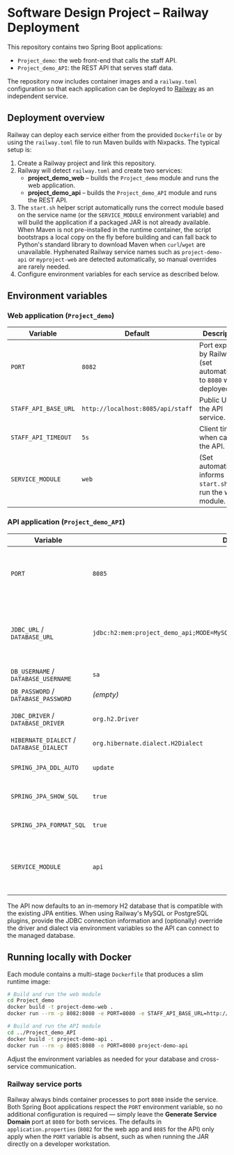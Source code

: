 # Software Design Project – Railway Deployment

This repository contains two Spring Boot applications:

- `Project_demo`: the web front-end that calls the staff API.
- `Project_demo_API`: the REST API that serves staff data.

The repository now includes container images and a `railway.toml` configuration so that each
application can be deployed to [Railway](https://railway.app/) as an independent service.

## Deployment overview

Railway can deploy each service either from the provided `Dockerfile` or by using the
`railway.toml` file to run Maven builds with Nixpacks. The typical setup is:

1. Create a Railway project and link this repository.
2. Railway will detect `railway.toml` and create two services:
   - **project_demo_web** – builds the `Project_demo` module and runs the web application.
   - **project_demo_api** – builds the `Project_demo_API` module and runs the REST API.
3. The `start.sh` helper script automatically runs the correct module based on the service
   name (or the `SERVICE_MODULE` environment variable) and will build the application if a
   packaged JAR is not already available. When Maven is not pre-installed in the runtime
   container, the script bootstraps a local copy on the fly before building and can fall back
   to Python's standard library to download Maven when `curl`/`wget` are unavailable.
   Hyphenated Railway service names such as `project-demo-api` or `myproject-web` are
   detected automatically, so manual overrides are rarely needed.
4. Configure environment variables for each service as described below.

## Environment variables

### Web application (`Project_demo`)

| Variable | Default | Description |
|----------|---------|-------------|
| `PORT` | `8082` | Port exposed by Railway (set automatically to `8080` when deployed). |
| `STAFF_API_BASE_URL` | `http://localhost:8085/api/staff` | Public URL of the API service. |
| `STAFF_API_TIMEOUT` | `5s` | Client timeout when calling the API. |
| `SERVICE_MODULE` | `web` | (Set automatically) informs `start.sh` to run the web module. |

### API application (`Project_demo_API`)

| Variable | Default | Description |
|----------|---------|-------------|
| `PORT` | `8085` | Port exposed by Railway (set automatically to `8080` when deployed). |
| `JDBC_URL` / `DATABASE_URL` | `jdbc:h2:mem:project_demo_api;MODE=MySQL;DATABASE_TO_LOWER=TRUE;DB_CLOSE_DELAY=-1` | JDBC connection string. Overrides the values below when provided. |
| `DB_USERNAME` / `DATABASE_USERNAME` | `sa` | Database username. |
| `DB_PASSWORD` / `DATABASE_PASSWORD` | _(empty)_ | Database password. |
| `JDBC_DRIVER` / `DATABASE_DRIVER` | `org.h2.Driver` | Fully qualified JDBC driver class name. |
| `HIBERNATE_DIALECT` / `DATABASE_DIALECT` | `org.hibernate.dialect.H2Dialect` | Hibernate SQL dialect. |
| `SPRING_JPA_DDL_AUTO` | `update` | JPA schema management strategy. |
| `SPRING_JPA_SHOW_SQL` | `true` | Enables SQL logging when set to `true`. |
| `SPRING_JPA_FORMAT_SQL` | `true` | Formats SQL logging when set to `true`. |
| `SERVICE_MODULE` | `api` | (Set automatically) informs `start.sh` to run the API module. |

The API now defaults to an in-memory H2 database that is compatible with the existing JPA
entities. When using Railway's MySQL or PostgreSQL plugins, provide the JDBC connection
information and (optionally) override the driver and dialect via environment variables so the
API can connect to the managed database.

## Running locally with Docker

Each module contains a multi-stage `Dockerfile` that produces a slim runtime image:

```bash
# Build and run the web module
cd Project_demo
docker build -t project-demo-web .
docker run --rm -p 8082:8080 -e PORT=8080 -e STAFF_API_BASE_URL=http://host.docker.internal:8085/api/staff project-demo-web

# Build and run the API module
cd ../Project_demo_API
docker build -t project-demo-api .
docker run --rm -p 8085:8080 -e PORT=8080 project-demo-api
```

Adjust the environment variables as needed for your database and cross-service communication.

### Railway service ports

Railway always binds container processes to port `8080` inside the service. Both Spring Boot
applications respect the `PORT` environment variable, so no additional configuration is required
— simply leave the **Generate Service Domain** port at `8080` for both services. The defaults in
`application.properties` (`8082` for the web app and `8085` for the API) only apply when the
`PORT` variable is absent, such as when running the JAR directly on a developer workstation.
